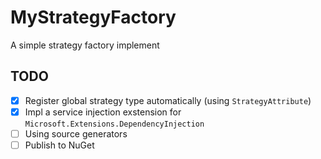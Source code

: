 # MyStrategyFactory
A simple strategy factory implement

## TODO

- [X] Register global strategy type automatically (using `StrategyAttribute`)
- [X] Impl a service injection exstension for `Microsoft.Extensions.DependencyInjection`
- [ ] Using source generators
- [ ] Publish to NuGet